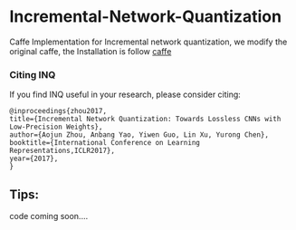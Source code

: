 # Incremental-Network-Quantization
Caffe Implementation for Incremental network quantization, we modify the original caffe, the Installation is follow [caffe](http://caffe.berkeleyvision.org/install_apt.html)

### Citing INQ

If you find INQ useful in your research, please consider citing:

	@inproceedings{zhou2017,
	title={Incremental Network Quantization: Towards Lossless CNNs with Low-Precision Weights},
	author={Aojun Zhou, Anbang Yao, Yiwen Guo, Lin Xu, Yurong Chen},
	booktitle={International Conference on Learning Representations,ICLR2017},
	year={2017},
	}
	

## Tips:


code coming soon....
